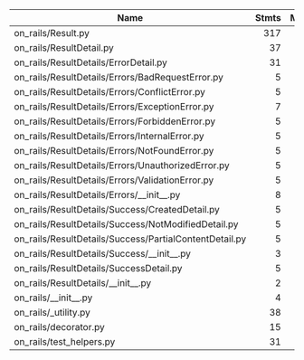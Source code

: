 | Name                                                    |    Stmts |     Miss |   Branch |   BrPart |    Cover |   Missing |
|-------------------------------------------------------- | -------: | -------: | -------: | -------: | -------: | --------: |
| on\_rails/Result.py                                     |      317 |        0 |      174 |        0 |     100% |           |
| on\_rails/ResultDetail.py                               |       37 |        0 |       16 |        0 |     100% |           |
| on\_rails/ResultDetails/ErrorDetail.py                  |       31 |        0 |       10 |        0 |     100% |           |
| on\_rails/ResultDetails/Errors/BadRequestError.py       |        5 |        0 |        0 |        0 |     100% |           |
| on\_rails/ResultDetails/Errors/ConflictError.py         |        5 |        0 |        0 |        0 |     100% |           |
| on\_rails/ResultDetails/Errors/ExceptionError.py        |        7 |        0 |        2 |        0 |     100% |           |
| on\_rails/ResultDetails/Errors/ForbiddenError.py        |        5 |        0 |        0 |        0 |     100% |           |
| on\_rails/ResultDetails/Errors/InternalError.py         |        5 |        0 |        0 |        0 |     100% |           |
| on\_rails/ResultDetails/Errors/NotFoundError.py         |        5 |        0 |        0 |        0 |     100% |           |
| on\_rails/ResultDetails/Errors/UnauthorizedError.py     |        5 |        0 |        0 |        0 |     100% |           |
| on\_rails/ResultDetails/Errors/ValidationError.py       |        5 |        0 |        0 |        0 |     100% |           |
| on\_rails/ResultDetails/Errors/\_\_init\_\_.py          |        8 |        0 |        0 |        0 |     100% |           |
| on\_rails/ResultDetails/Success/CreatedDetail.py        |        5 |        0 |        0 |        0 |     100% |           |
| on\_rails/ResultDetails/Success/NotModifiedDetail.py    |        5 |        0 |        0 |        0 |     100% |           |
| on\_rails/ResultDetails/Success/PartialContentDetail.py |        5 |        0 |        0 |        0 |     100% |           |
| on\_rails/ResultDetails/Success/\_\_init\_\_.py         |        3 |        0 |        0 |        0 |     100% |           |
| on\_rails/ResultDetails/SuccessDetail.py                |        5 |        0 |        0 |        0 |     100% |           |
| on\_rails/ResultDetails/\_\_init\_\_.py                 |        2 |        0 |        0 |        0 |     100% |           |
| on\_rails/\_\_init\_\_.py                               |        4 |        0 |        0 |        0 |     100% |           |
| on\_rails/\_utility.py                                  |       38 |        0 |        8 |        0 |     100% |           |
| on\_rails/decorator.py                                  |       15 |        0 |        4 |        0 |     100% |           |
| on\_rails/test\_helpers.py                              |       31 |        0 |        4 |        0 |     100% |           |                                        **TOTAL** |  **548** |    **0** |  **218** |    **0** | **100%** |           |